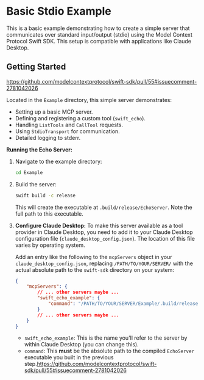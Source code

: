 # Basic Stdio Example

This is a basic example demonstrating how to create a simple server that communicates over standard input/output (stdio) using the Model Context Protocol Swift SDK. This setup is compatible with applications like Claude Desktop.

## Getting Started

https://github.com/modelcontextprotocol/swift-sdk/pull/55#issuecomment-2781042026

Located in the `Example` directory, this simple server demonstrates:
*   Setting up a basic MCP server.
*   Defining and registering a custom tool (`swift_echo`).
*   Handling `ListTools` and `CallTool` requests.
*   Using `StdioTransport` for communication.
*   Detailed logging to stderr.

**Running the Echo Server:**

1.  Navigate to the example directory:
    ```bash
    cd Example 
    ```
2.  Build the server:
    ```bash
    swift build -c release 
    ```
    This will create the executable at `.build/release/EchoServer`. Note the full path to this executable.

3.  **Configure Claude Desktop:**
    To make this server available as a tool provider in Claude Desktop, you need to add it to your Claude Desktop configuration file (`claude_desktop_config.json`). The location of this file varies by operating system.

    Add an entry like the following to the `mcpServers` object in your `claude_desktop_config.json`, replacing `/PATH/TO/YOUR/SERVER/` with the actual absolute path to the `swift-sdk` directory on your system:

    ```json
    {
        "mcpServers": {
            // ... other servers maybe ...
            "swift_echo_example": {
                "command": "/PATH/TO/YOUR/SERVER/Example/.build/release/dummy-mcp-server"
            }
            // ... other servers maybe ...
        }
    }
    ```
    *   `swift_echo_example`: This is the name you'll refer to the server by within Claude Desktop (you can change this).
    *   `command`: This **must** be the absolute path to the compiled `EchoServer` executable you built in the previous step.https://github.com/modelcontextprotocol/swift-sdk/pull/55#issuecomment-2781042026
